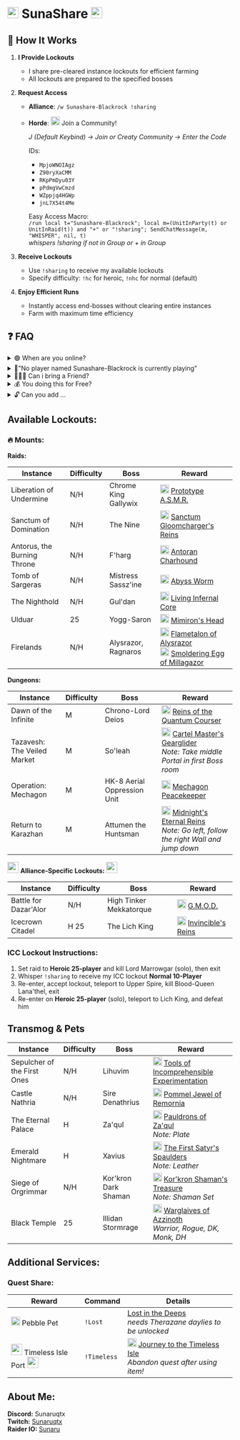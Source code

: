 # <img src="https://wow.zamimg.com/images/wow/icons/large/ui_allianceicon-round.jpg" width="25" height="25" style="object-fit: contain;"> SunaShare <img src="https://wow.zamimg.com/images/wow/icons/large/ui_allianceicon-round.jpg" width="25" height="25" style="object-fit: contain;">

## :rocket: How It Works

1. **I Provide Lockouts**  
   - I share pre-cleared instance lockouts for efficient farming
   - All lockouts are prepared to the specified bosses

2. **Request Access**  
   - **Alliance**: `/w Sunashare-Blackrock !sharing`  
   - **Horde**: <img src="https://wow.zamimg.com/images/wow/icons/large/ui_hordeicon-round.jpg" width="20" height="20" style="object-fit: contain;"> Join a Community!
     
     *J (Default Keybind) -> Join or Creaty Community -> Enter the Code*

     IDs:
     * `MpjoWNOIAgz` 
     * `Z90ryXaCMM`
     * `RKpPmDyu03Y`
     * `pPdmgVwCmzd`
     * `WZppjq4HGWp`
     * `jnL7X54t4Me`

     Easy Access Macro:<br>
     `/run local t="Sunashare-Blackrock"; local m=(UnitInParty(t) or UnitInRaid(t)) and "+" or "!sharing"; SendChatMessage(m, "WHISPER", nil, t)`<br>
     *whispers !sharing if not in Group or + in Group*
     
3. **Receive Lockouts**  
   - Use `!sharing` to receive my available lockouts  
   - Specify difficulty: `!hc` for heroic, `!nhc` for normal (default)

4. **Enjoy Efficient Runs**  
   - Instantly access end-bosses without clearing entire instances
   - Farm with maximum time efficiency

## ❓ FAQ

<details>
   <summary>🟢 When are you online?</summary>
<br>
I'm usually online from 09:00 to 22:00 server time. Check the community to confirm.
</details>
<details>
<summary>🔴"No player named Sunashare-Blackrock is currently playing"</summary>
<br>
That usually means:

* Name was typed incorrectly (case-sensitive!)
* You're Horde

Fix: Join the community instead as explained above.
</details>
<details>
   <summary>🧑‍🤝‍🧑 Can i bring a Friend?</summary>

<br>
Yes, you can!

Either suggest your Friends or request group leader by typing "++" or "!lead"

*remember you need to be inside the Instance before requesting lead*
</details>
<details>
<summary>💰 You doing this for Free?</summary>
<br>
Yes, totally free.

Want to support me? Tips are welcome:

* <img src="https://wow.zamimg.com/images/wow/icons/large/ui_hordeicon-round.jpg" width="20" height="20"> Sunacraft-Blackrock
* <img src="https://wow.zamimg.com/images/wow/icons/large/ui_allianceicon-round.jpg" width="20" height="20"> Sunashare-Blackrock

No Blackrock character? Create an Allied Race alt and use the <img src="https://wow.zamimg.com/images/wow/icons/large/inv_cosmicvoid_orb.jpg" width="20" height="20"> [Warband Bank](https://www.wowhead.com/spell=460905/warband-bank-distance-inhibitor).
</details>
<details>
<summary>🔓 Can you add ...</summary>
<br>
If something mount/pet/transmog-related is missing and shareable 

message me on Discord: **Sunaruqtx** 

__________________________________________________

⚠️ **Limitations:**

- No Mythic Raids
- No regular Dungeons
- No Dragon Soul, MV, or ToT

Only flexible raid/mega-dungeon lockouts can be shared!

</details>

## Available Lockouts:

### 🔥 Mounts:

**Raids:**

| Instance | Difficulty | Boss | Reward |
|----------|------------|------|--------|
| Liberation of Undermine | N/H | Chrome King Gallywix | <img src="https://camo.githubusercontent.com/1635632c2ded7655acdc95595ebf2e0c2813ecebc213d8cffa175bf19ae3a31f/68747470733a2f2f776f772e7a616d696d672e636f6d2f696d616765732f776f772f69636f6e732f6c617267652f696e765f676f626c696e666c79696e676d616368696e652e6a7067" width="20" height="20"> [Prototype A.S.M.R.](https://www.wowhead.com/item=236960/prototype-a-s-m-r) |
| Sanctum of Domination | N/H | The Nine | <img src="https://camo.githubusercontent.com/efa41bcb3d1c94c9ff639c02249410e18c253c7207f438ee9dd3cb58184a23fe/68747470733a2f2f776f772e7a616d696d672e636f6d2f696d616765732f776f772f69636f6e732f6c617267652f6162696c6974795f6d6f756e745f6d6177686f7273657370696b65735f707572706c652e6a7067" width="20" height="20"> [Sanctum Gloomcharger's Reins](https://www.wowhead.com/item=186656/sanctum-gloomchargers-reins) |
| Antorus, the Burning Throne | N/H | F'harg | <img src="https://camo.githubusercontent.com/93d75a92daf0edb9813f6010fd098a899181162c7dd613f35a7911fa79f25a38/68747470733a2f2f776f772e7a616d696d672e636f6d2f696d616765732f776f772f69636f6e732f6c617267652f696e765f66656c686f756e64335f736861646f775f666972652e6a7067" width="20" height="20"> [Antoran Charhound](https://www.wowhead.com/item=152816/antoran-charhound) |
| Tomb of Sargeras | N/H | Mistress Sassz'ine | <img src="https://camo.githubusercontent.com/aac1bb06c6c2aa3429bb75dfcb643c364002c0c69726bf4f37d31a906a334b99/68747470733a2f2f776f772e7a616d696d672e636f6d2f696d616765732f776f772f69636f6e732f6c617267652f696e765f73657270656e746d6f756e745f677265656e2e6a7067" width="20" height="20"> [Abyss Worm](https://www.wowhead.com/item=143643/abyss-worm) |
| The Nighthold | N/H | Gul'dan | <img src="https://camo.githubusercontent.com/da7d2c9a2a4f689e58e5e2ae670874ac96c929aac46435ddb60d0b9303dba74a/68747470733a2f2f776f772e7a616d696d672e636f6d2f696d616765732f776f772f69636f6e732f6c617267652f696e765f696e6665726e616c6d6f756e74677265656e2e6a7067" width="20" height="20"> [Living Infernal Core](https://www.wowhead.com/item=137574/living-infernal-core) |
| Ulduar | 25 | Yogg-Saron | <img src="https://camo.githubusercontent.com/9da3c5566cd89a42f83ec65367a7dda1db5ff5bdff029ab63206a985339940e8/68747470733a2f2f776f772e7a616d696d672e636f6d2f696d616765732f776f772f69636f6e732f6c617267652f696e765f6d6973635f656e6767697a6d6f735f30332e6a7067" width="20" height="20"> [Mimiron's Head](https://www.wowhead.com/item=45693/mimirons-head) |
| Firelands | N/H | Alysrazor, Ragnaros | <img src="https://camo.githubusercontent.com/18cc68de29bd5bfe03bc8ccc86b45a1be678cb189b9eebcca6cb6b39f437e6c7/68747470733a2f2f776f772e7a616d696d672e636f6d2f696d616765732f776f772f69636f6e732f6c617267652f6162696c6974795f6d6f756e745f66697265726176656e676f646d6f756e742e6a7067" width="20" height="20"> [Flametalon of Alysrazor](https://www.wowhead.com/item=71665/flametalon-of-alysrazor)<br><img src="https://camo.githubusercontent.com/4113b99518196dde187473f4b89800afda66cad51a76329145c0eb5e895a6fce/68747470733a2f2f776f772e7a616d696d672e636f6d2f696d616765732f776f772f69636f6e732f6c617267652f696e765f6d6973635f6f72625f30352e6a7067" width="20" height="20"> [Smoldering Egg of Millagazor](https://www.wowhead.com/item=69224/smoldering-egg-of-millagazor) |

**Dungeons:**

| Instance | Difficulty | Boss | Reward |
|----------|------------|------|--------|
| Dawn of the Infinite | M | Chrono-Lord Deios | <img src="https://camo.githubusercontent.com/07130b6c943a31d36b3f530aa41b713839b6c614388bddb7250e4c040bdaa64b/68747470733a2f2f776f772e7a616d696d672e636f6d2f696d616765732f776f772f69636f6e732f6c617267652f7370656c6c5f7461696c6f725f6d6f756e747370656564757030312e6a7067" width="20" height="20"> [Reins of the Quantum Courser](https://www.wowhead.com/item=208216/reins-of-the-quantum-courser) |
| Tazavesh: The Veiled Market | M | So'leah | <img src="https://camo.githubusercontent.com/6721d058205616277b5c6aad3b8e7aff89a25566e1c97a9fef97fb3da1ab5d7f/68747470733a2f2f776f772e7a616d696d672e636f6d2f696d616765732f776f772f69636f6e732f6c617267652f696e765f62726f6b65726d6f756e745f6461726b2e6a7067" width="20" height="20"> [Cartel Master's Gearglider](https://www.wowhead.com/item=186638/cartel-masters-gearglider)<br>*Note: Take middle Portal in first Boss room* |
| Operation: Mechagon | M | HK-8 Aerial Oppression Unit | <img src="https://camo.githubusercontent.com/70566ba658f5b6c54506ff6ddc527fa3847304b32c730bce598e15abf7ffb71c/68747470733a2f2f776f772e7a616d696d672e636f6d2f696d616765732f776f772f69636f6e732f6c617267652f696e765f6d65636861676f6e73706964657274616e6b5f62726173732e6a7067" width="20" height="20"> [Mechagon Peacekeeper](https://www.wowhead.com/item=168826/mechagon-peacekeeper) |
| Return to Karazhan | M | Attumen the Huntsman | <img src="https://camo.githubusercontent.com/856e4336e47ef0636a70ad3ae8e5d86ffbfeed4d4557e2b8516bdb43746473b4/68747470733a2f2f776f772e7a616d696d672e636f6d2f696d616765732f776f772f69636f6e732f6c617267652f696e765f736b656c6574616c776172686f7273655f626c61636b2e6a7067" width="20" height="20"> [Midnight's Eternal Reins](https://www.wowhead.com/item=142236/midnights-eternal-reins)<br>*Note: Go left, follow the right Wall and jump down*|

<img src="https://wow.zamimg.com/images/wow/icons/large/ui_allianceicon-round.jpg" width="25" height="25" style="object-fit: contain;"> **Alliance-Specific Lockouts:** <img src="https://wow.zamimg.com/images/wow/icons/large/ui_allianceicon-round.jpg" width="25" height="25" style="object-fit: contain;">

| Instance | Difficulty | Boss | Reward |
|----------|------------|------|--------|
| Battle for Dazar'Alor | N/H | High Tinker Mekkatorque | <img src="https://camo.githubusercontent.com/71b1d6f25954de826f0a80b4d1b6a87c85555cdc6812ec180fb7d8824a33515d/68747470733a2f2f776f772e7a616d696d672e636f6d2f696d616765732f776f772f69636f6e732f6c617267652f616368696576656d656e745f64756e67656f6e5f636f696e6f7065726174656463726f776470756d6d656c65722e6a7067" width="20" height="20"> [G.M.O.D.](https://www.wowhead.com/item=166518/g-m-o-d) |
| Icecrown Citadel | H 25 | The Lich King | <img src="https://camo.githubusercontent.com/d8330225ecea565f5fc4823779ef02d9f7b4ecced39cf8420961ad197579698c/68747470733a2f2f776f772e7a616d696d672e636f6d2f696d616765732f776f772f69636f6e732f6c617267652f7370656c6c5f64656174686b6e696768745f73756d6d6f6e6465617468636861726765722e6a7067" width="20" height="20"> [Invincible's Reins](https://www.wowhead.com/wotlk/item=50818/invincibles-reins) |

### ICC Lockout Instructions:
1. Set raid to **Heroic 25-player** and kill Lord Marrowgar (solo), then exit
2. Whisper `!sharing` to receive my ICC lockout **Normal 10-Player**
3. Re-enter, accept lockout, teleport to Upper Spire, kill Blood-Queen Lana'thel, exit
4. Re-enter on **Heroic 25-player** (solo), teleport to Lich King, and defeat him

## Transmog & Pets
| Instance | Difficulty | Boss | Reward |
|----------|------------|------|--------|
| Sepulcher of the First Ones | N/H | Lihuvim | <img src="https://camo.githubusercontent.com/ecd549dcfe3e629978d35ee49a65f4ca22d95b72f9d39f0d2d1dbe68744d52bc/68747470733a2f2f776f772e7a616d696d672e636f6d2f696d616765732f776f772f69636f6e732f6c617267652f74726164655f6172636861656f6c6f67795f6861697270696e73696c7665726d616c6163686974652e6a7067" width="20" height="20"> [Tools of Incomprehensible Experimentation](https://www.wowhead.com/item=189178/tools-of-incomprehensible-experimentation) |
| Castle Nathria | N/H | Sire Denathrius | <img src="https://camo.githubusercontent.com/621160bcba3efa1fbdbb216c9dd2b90bf4efe83cf8b75719364d7db79692da38/68747470733a2f2f776f772e7a616d696d672e636f6d2f696d616765732f776f772f69636f6e732f6c617267652f696e765f6a6577656c6372616674696e675f6372696d736f6e7370696e656c5f30322e6a7067" width="20" height="20"> [Pommel Jewel of Remornia](https://www.wowhead.com/item=183395/pommel-jewel-of-remornia) |
| The Eternal Palace | H | Za'qul | <img src="https://camo.githubusercontent.com/70130ca28ddf405d05188f6093e7f7eb0d71b7d8adc88160f876c67d9b4952d6/68747470733a2f2f776f772e7a616d696d672e636f6d2f696d616765732f776f772f69636f6e732f6c617267652f696e765f73686f756c6465725f706c6174655f686572616c646f666e7a6f74685f645f30312e6a7067" width="20" height="20"> [Pauldrons of Za'qul](https://www.wowhead.com/item=168868/pauldrons-of-zaqul)<br>*Note: Plate*|
| Emerald Nightmare | H | Xavius | <img src="https://camo.githubusercontent.com/df5d90e640336f766f1d4ec883a45d818fce07b6332d2a5a84a11a0075f985d1/68747470733a2f2f776f772e7a616d696d672e636f6d2f696d616765732f776f772f69636f6e732f6c617267652f696e765f6c6561746865725f7076706472756964676c61646961746f725f6f5f303173686f756c6465722e6a7067" width="20" height="20"> [The First Satyr's Spaulders](https://www.wowhead.com/item=141006/the-first-satyrs-spaulders)<br>*Note: Leather*|
| Siege of Orgrimmar | N/H | Kor'kron Dark Shaman | <img src="https://camo.githubusercontent.com/282174ad929cdf2d9cd4de5fc3eb9f95bc3d54704f336d65f4047de4bed41a71/68747470733a2f2f776f772e7a616d696d672e636f6d2f696d616765732f776f772f69636f6e732f6c617267652f696e765f6d6973635f656e6767697a6d6f735f31382e6a7067" width="20" height="20"> [Kor'kron Shaman's Treasure](https://www.wowhead.com/item=105751/korkron-shamans-treasure)<br>*Note: Shaman Set*|
| Black Temple | 25 | Illidan Stormrage | <img src="https://camo.githubusercontent.com/0eb083179d23666d969776be981e70ae751fe8d46ea5c9c4f628bc62a3e7b2e5/68747470733a2f2f776f772e7a616d696d672e636f6d2f696d616765732f776f772f69636f6e732f6c617267652f696e765f776561706f6e5f676c6176655f30312e6a7067" width="20" height="20"> [Warglaives of Azzinoth](https://www.wowhead.com/item=32837/warglaive-of-azzinoth)<br>*Warrior, Rogue, DK, Monk, DH* |

## Additional Services:
### Quest Share:
| Reward | Command | Details |
|---------|---------|---------|
| <img src="https://camo.githubusercontent.com/e31f0b1a16c5f972003a84a5a1287e40d1677211f28930d439228d7c22f799f9/68747470733a2f2f776f772e7a616d696d672e636f6d2f696d616765732f776f772f69636f6e732f6c617267652f7370656c6c5f6e61747572655f6561727468656c656d656e74616c5f746f74656d2e6a7067" width="20" height="20"> Pebble Pet | `!Lost` | [Lost in the Deeps](https://www.wowhead.com/quest=26710/lost-in-the-deeps)<br> *needs Therazane daylies to be unlocked*|
| <img src="https://wow.zamimg.com/images/wow/icons/large/ui_allianceicon-round.jpg" width="25" height="25" style="object-fit: contain;"> Timeless Isle Port <img src="https://wow.zamimg.com/images/wow/icons/large/ui_allianceicon-round.jpg" width="25" height="25" style="object-fit: contain;"> | `!Timeless` | <img src="https://camo.githubusercontent.com/5ac8d94dc6d1ad9162150c944fad6f7936d46cf5a42a22cf58d5eb1aa40cb441/68747470733a2f2f776f772e7a616d696d672e636f6d2f696d616765732f776f772f69636f6e732f6c617267652f696e765f6d6973635f706f636b657477617463685f30312e6a7067" width="20" height="20"> [Journey to the Timeless Isle](https://www.wowhead.com/quest=33231/journey-to-the-timeless-isle)<br>*Abandon quest after using item!* |

## About Me:
**Discord:** Sunaruqtx<br>
**Twitch:** [Sunaruqtx](https://www.twitch.tv/sunaruqtx)<br>
**Raider IO:** [Sunaru](https://raider.io/characters/eu/blackrock/Sunadari)
